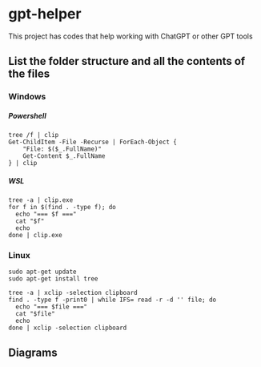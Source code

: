 # gpt-helper
This project has codes that help working with ChatGPT or other GPT tools 

## List the folder structure and all the contents of the files
### Windows
##### Powershell
```
tree /f | clip
Get-ChildItem -File -Recurse | ForEach-Object {
    "File: $($_.FullName)"
    Get-Content $_.FullName
} | clip
```
##### WSL
```
tree -a | clip.exe
for f in $(find . -type f); do
  echo "=== $f ==="
  cat "$f"
  echo
done | clip.exe
```
### Linux
```
sudo apt-get update
sudo apt-get install tree

tree -a | xclip -selection clipboard
find . -type f -print0 | while IFS= read -r -d '' file; do
  echo "=== $file ==="
  cat "$file"
  echo
done | xclip -selection clipboard
```
## Diagrams
